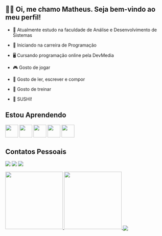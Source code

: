 ## 👋🏻 Oi, me chamo Matheus. Seja bem-vindo ao meu perfil!

- 🎯 Atualmente estudo na faculdade de Análise e Desenvolvimento de Sistemas

- 🌠 Iniciando na carreira de Programação

- 🖥 Cursando programação online pela DevMedia

- 🎮 Gosto de jogar

- 📖 Gosto de ler, escrever e compor

- 🔱 Gosto de treinar 

- 🍣 SUSHI!


## Estou Aprendendo
<img src="https://cdn.jsdelivr.net/gh/devicons/devicon/icons/github/github-original.svg" width="40" height="40"/> <img src="https://cdn.jsdelivr.net/gh/devicons/devicon/icons/javascript/javascript-original.svg" width="40" height="40"/> <img src="https://cdn.jsdelivr.net/gh/devicons/devicon/icons/java/java-original.svg" width="40" height="40"/> <img src="https://cdn.jsdelivr.net/gh/devicons/devicon/icons/html5/html5-original.svg" width="40" height="40"/> <img src="https://cdn.jsdelivr.net/gh/devicons/devicon/icons/css3/css3-original.svg" width="40" height="40"/>


## Contatos Pessoais
<a href="https://instagram.com/shurumer_" target="_blank"><img src="https://img.shields.io/badge/-Instagram-%23E4405F?style=for-the-badge&logo=instagram&logoColor=white" target="_blank"></a> <a href="https://www.linkedin.com/in/matheus-willian-schmoeller-2688b9248/" target="_blank"><img src="https://img.shields.io/badge/-LinkedIn-%230077B5?style=for-the-badge&logo=linkedin&logoColor=white" target="_blank"></a> <a href="https://www.twitch.tv/seu-usuário-aqui" target="_blank"><img src="https://img.shields.io/badge/Twitch-9146FF?style=for-the-badge&logo=twitch&logoColor=white" target="_blank"></a>  


<div>
<a href="https://github.com/MatheusTrindadee">
<img height="180em" src="https://github-readme-stats.vercel.app/api/top-langs/?username=MatheusTrindadee&layout=compact&langs_count=7&theme=dracula"/>
<img height="180em" src="https://github-readme-stats.vercel.app/api?username=MatheusTrindadee&show_icons=true&theme=dracula&include_all_commits=true&count_private=true"/>
<img align="center" src="https://media.tenor.com/yGuwaZs39_QAAAAd/gats.gif"> 
</div>
  


  


  
  
  


